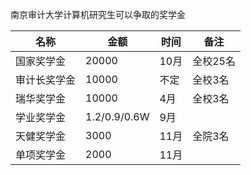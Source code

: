 南京审计大学计算机研究生可以争取的奖学金


| 名称         | 金额         | 时间 | 备注     |
| ------------ | ------------ | ---- | -------- |
| 国家奖学金   | 20000        | 10月 | 全校25名 |
| 审计长奖学金 | 10000        | 不定 | 全校3名  |
| 瑞华奖学金   | 10000        | 4月  | 全校3名  |
| 学业奖学金   | 1.2/0.9/0.6W | 9月  |          |
| 天健奖学金   | 3000         | 11月 | 全院3名  |
| 单项奖学金   | 2000         | 11月 |          |

